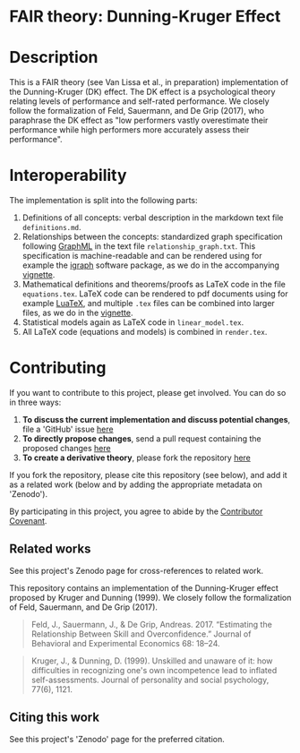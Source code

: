 # FAIR theory: Dunning-Kruger Effect

# Description

This is a FAIR theory (see Van Lissa et al., in preparation) implementation of the Dunning-Kruger (DK) effect.
The DK effect is a psychological theory relating levels of performance and self-rated performance. We closely follow the formalization of Feld, Sauermann, and De Grip (2017), who paraphrase the DK effect as "low performers vastly overestimate their performance while high performers more accurately assess their performance".

# Interoperability

The implementation is split into the following parts:

1. Definitions of all concepts: verbal description in the markdown text file `definitions.md`.
2. Relationships between the concepts: standardized graph specification following [GraphML](http://graphml.graphdrawing.org/) in the text file `relationship_graph.txt`. This specification is machine-readable and can be rendered using for example the [igraph](https://r.igraph.org/) software package, as we do in the accompanying [vignette](https://cjvanlissa.github.io/theorytools/articles/dunning-kruger.html).
3. Mathematical definitions and theorems/proofs as LaTeX code in the file `equations.tex`. LaTeX code can be rendered to pdf documents using for example [LuaTeX](https://www.luatex.org/), and multiple `.tex` files can be combined into larger files, as we do in the [vignette](https://cjvanlissa.github.io/theorytools/articles/dunning-kruger.html).
4. Statistical models again as LaTeX code in `linear_model.tex`.
5. All LaTeX code (equations and models) is combined in `render.tex`.

# Contributing

If you want to contribute to this project, please get involved. You can do so in three ways:

1. **To discuss the current implementation and discuss potential changes**, file a 'GitHub' issue [here](https://github.com/cjvanlissa/theorytools/issues)
2. **To directly propose changes**, send a pull request containing the proposed changes [here](https://github.com/cjvanlissa/theorytools/pulls)
3. **To create a derivative theory**, please fork the repository [here](https://github.com/cjvanlissa/theorytools/fork)

If you fork the repository, please cite this repository (see below), and add it as a related work (below and by adding the appropriate metadata on 'Zenodo').

By participating in this project, you agree to abide by the [Contributor Covenant](https://www.contributor-covenant.org/version/2/0/code_of_conduct.html).

## Related works

See this project's Zenodo page for cross-references to related work. 

This repository contains an implementation of the Dunning-Kruger effect proposed by Kruger and Dunning (1999).
We closely follow the formalization of Feld, Sauermann, and De Grip (2017).

> Feld, J., Sauermann, J., & De Grip, Andreas. 2017. “Estimating the Relationship Between Skill and Overconfidence.” Journal of Behavioral and Experimental Economics 68: 18–24.

> Kruger, J., & Dunning, D. (1999). Unskilled and unaware of it: how difficulties in recognizing one's own incompetence lead to inflated self-assessments. Journal of personality and social psychology, 77(6), 1121.

## Citing this work

See this project's 'Zenodo' page for the preferred citation.
